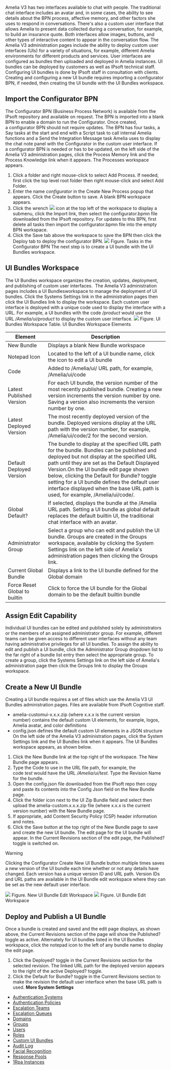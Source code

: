 Amelia V3 has two interfaces available to chat with people. The traditional chat interface includes an avatar and, in some cases, the ability to see details about the BPN process, affective memory, and other factors she uses to respond in conversations. There's also a custom user interface that allows Amelia to present data collected during a conversation, for example, to build an insurance quote. Both interfaces allow images, buttons, and other types of interactive content to appear in the conversation flow.
The Amelia V3 administration pages include the ability to deploy custom user interfaces (UIs) for a variety of situations, for example, different Amelia environments for different products and services. User interfaces are configured as bundles then uploaded and deployed in Amelia instances.
UI bundles can be deployed by customers as well as IPsoft technical staff. Configuring UI bundles is done by IPsoft staff in consultation with clients.
Creating and configuring a new UI bundle requires importing a configurator BPN, if needed, then creating the UI bundle with the UI Bundles workspace.
## Import the Configurator BPN
The Configurator BPN (Business Process Network) is available from the IPsoft repository and available on request. The BPN is imported into a blank BPN to enable a domain to run the Configurator.
Once created, a configurator BPN should not require updates. The BPN has four tasks, a Say tasks at the start and end with a Script task to call internal Amelia functions and a Send the Integration Message task Amelia uses to display the chat note panel with the Configurator in the custom user interface.
If a configurator BPN is needed or has to be updated, on the left side of the Amelia V3 administration pages, click the Process Memory link and the Process Knowledge link when it appears. The Processes workspace appears.
1.  Click a folder and right mouse-click to select Add Process. If needed, first click the top level root folder then right mouse-click and select Add Folder.
2.  Enter the name *configurator* in the Create New Process popup that appears. Click the Create button to save. A blank BPN workspace appears.
3.  Click the wrench ![](attachments/11939949/20807931.png) icon at the top left of the workspace to display a submenu, click the Import link, then select the configurator.bpmn file downloaded from the IPsoft repository. For updates to this BPN, first delete all tasks then import the configurator.bpmn file into the empty BPN workspace.
4.  Click the Save tab above the workspace to save the BPN then click the Deploy tab to deploy the configurator BPN.
![](attachments/11939949/20807932.png)
Figure. Tasks in the Configurator BPN
The next step is to create a UI bundle with the UI Bundles workspace.
## UI Bundles Workspace
The UI Bundles workspace organizes the creation, updates, deployment, and publishing of custom user interfaces. 
The Amelia V3 administration pages includes a UI Bundlesworkspace to manage the deployment of UI bundles. Click the Systems Settings link in the administration pages then click the UI Bundles link to display the workspace.
Each custom user interface is deployed with a unique code used to display the interface with a URL. For example, a UI bundles with the code */product* would use the URL */Amelia/ui/product* to display the custom user interface.
![](attachments/11939949/11942688.jpg)
Figure. UI Bundles Workspace
Table. UI Bundles Workspace Elements

| Element | Description |
| ----|----|
| New Bundle | Displays a blank New Bundle workspace |
| Notepad Icon | Located to the left of a UI bundle name, click the icon to edit a UI bundle |
| Code | Added to /Amelia/ui/ URL path, for example, /Amelia/ui/code |
| Latest Published Version | For each UI bundle, the version number of the most recently published bundle. Creating a new version increments the version number by one. Saving a version also increments the version number by one. |
| Latest Deployed Version | The most recently deployed version of the bundle. Deployed versions display at the URL path with the version number, for example, /Amelia/ui/code/2 for the second version. |
| Default Deployed Version | The bundle to display at the specified URL path for the bundle. Bundles can be published and deployed but not display at the specified URL path until they are set as the Default Displayed Version.On the UI bundle edit page shown below, clicking the Default for Bundle? toggle setting for a UI bundle defines the default user interface displayed when the base URL path is used, for example, /Amelia/ui/code/. |
| Global Default? | If selected, displays the bundle at the /Amelia URL path. Setting a UI bundle as global default replaces the default builtin UI, the traditional chat interface with an avatar. |
| Administrator Group | Select a group who can edit and publish the UI bundle. Groups are created in the Groups workspace, available by clicking the System Settings link on the left side of Amelia's administration pages then clicking the Groups link. |
| Current Global Bundle | Displays a link to the UI bundle defined for the Global domain |
| Force Reset Global to builtin | Click to force the UI bundle for the Global domain to be the default builtin bundle |

## Assign Edit Capability
Individual UI bundles can be edited and published solely by administrators or the members of an assigned administrator group. For example, different teams can be given access to different user interfaces without any team having administrative privileges for all UI bundles.
To assign the ability to edit and publish a UI bundle, click the Administrator Group dropdown list to the far right of a bundle list entry then select the appropriate group.
To create a group, click the Systems Settings link on the left side of Amelia's administration page then click the Groups link to display the Groups workspace.
## Create a New UI Bundle
Creating a UI bundle requires a set of files which use the Amelia V3 UI Bundles administration pages. Files are available from IPsoft Cognitive staff.
-   amelia-customui-x.x.x.zip (where x.x.x is the current version number) contains the default custom UI elements, for example, logos, Amelia avatar, and color definitions
-   config.json defines the default custom UI elements in a JSON structure
On the left side of the Amelia V3 administration pages, click the System Settings link and the UI Bundles link when it appears. The UI Bundles workspace appears, as shown below.
1.  Click the New Bundle link at the top right of the workspace. The New Bundle page appears.
2.  Type the Code to use in the URL file path, for example, the code *test* would have the URL */Amelia/ui/test*. Type the Revision Name for the bundle.
3.  Open the config.json file downloaded from the IPsoft repo then copy and paste its contents into the Config Json field on the New Bundle page.
4.  Click the folder icon next to the UI Zip Bundle field and select then upload the amelia-custom.x.x.x.zip file (where x.x.x is the current version number) with the New Bundle page.
5.  If appropriate, add Content Security Policy (CSP) header information and notes.
6.  Click the Save button at the top right of the New Bundle page to save and create the new UI bundle. The edit page for the UI bundle will appear. In the Current Revisions section of the edit page, the Published? toggle is switched on.
> [!warning]  
>
> Clicking the Configurator Create New UI Bundle button multiple times saves a new version of the UI bundle each time whether or not any details have changed. Each version has a unique version ID and URL path. Version IDs and URL paths are available in the UI Bundle edit workspace where they can be set as the new default user interface.

![](attachments/11939949/11942691.png)
Figure. New UI Bundle Edit Workspace
![](attachments/11939949/11942692.png)
Figure. UI Bundle Edit Workspace
## Deploy and Publish a UI Bundle
Once a bundle is created and saved and the edit page displays, as shown above, the Current Revisions section of the page will show the Published? toggle as active. Alternately for UI bundles listed in the UI Bundles workspace, click the notepad icon to the left of any bundle name to display the edit page.
1.  Click the Deployed? toggle in the Current Revisions section for the selected revision. The linked URL path for the deployed version appears to the right of the active Deployed? toggle.
2.  Click the Default for Bundle? toggle in the Current Revisions section to make the revision the default user interface when the base URL path is used.
**More System Settings**
-   [Authentication Systems](Authentication%20Systems)
-   [Authentication Policies](Authentication%20Policies)
-   [Escalation Teams](Escalation%20Teams)
-   [Escalation Queues](Escalation%20Queues)
-   [Domains](Domains)
-   [Groups](Groups)
-   [Users](Users)
-   [Roles](Roles)
-   [Custom UI Bundles](Custom%20UI%20Bundles)
-   [Audit Log](Audit%20Log)
-   [Facial Recognition](Facial%20Recognition)
-   [Response Pools](Response%20Pools)
-   [1Rpa Instances](1Rpa%20Instances)
